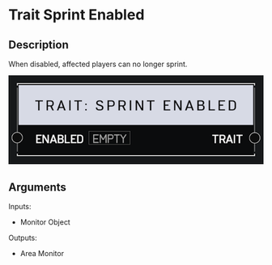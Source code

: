 # Trait Sprint Enabled

## Description

When disabled, affected players can no longer sprint.

![Area Monitor](../../.gitbook/assets/images/scripting/traits/trait-sprint-enabled.png)

## Arguments

Inputs:

* Monitor Object

Outputs:

* Area Monitor
